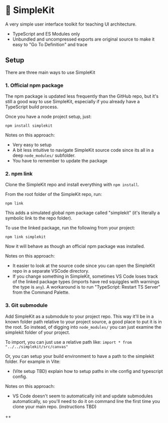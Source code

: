 # 🧰 SimpleKit

A very simple user interface toolkit for teaching UI architecture.

- TypeScript and ES Modules only
- Unbundled and uncompressed exports are original source to make it easy to "Go To Definition" and trace

## Setup

There are three main ways to use SimpleKit

### 1. Official npm package

The npm package is updated less frequently than the GitHub repo, but it's still a good way to use SimpleKit, especially if you already have a TypeScript build process.

Once you have a node project setup, just:

`npm install simplekit`

Notes on this approach:

- Very easy to setup
- A bit less intuitive to navigate SimpleKit source code since its all in a deep `node_modules/` subfolder.
- You have to remember to update the package

### 2. npm link

Clone the SimpleKit repo and install everything with `npm install`.

From the root folder of the SimpleKit repo, run:

`npm link`

This adds a simulated global npm package called "simplekit" (it's literally a symbolic link to the repo folder).

To use the linked package, run the following from your project:

`npm link simplekit`

Now it will behave as though an official npm package was installed.

Notes on this approach:

- It easier to look at the source code since you can open the SimpleKit repo in a separate VSCode directory.
- If you change something in SimpleKit, sometimes VS Code loses track of the linked package types (imports have red squiggles with warnings the type is `any`). A workaround is to run "TypeScript: Restart TS Server" from the Command Palette.

### 3. Git submodule

Add SimpleKit as a submodule to your project repo. This way it'll be in a known folder path relative to your project source, a good place to put it is in the root. So instead, of digging into `node_modules/` you can just examine the simplekit folder of your project.

To import, you can just use a relative path like:
`import * from "../../simplekit/src/canvas"`

Or, you can setup your build environment to have a path to the simplekit folder. For example in Vite:

- (Vite setup TBD) explain how to setup paths in vite config and typescript config.

Notes on this approach:

- VS Code doesn't seem to automatically init and update submodules automatically, so you'll need to do it on command line the first time you clone your main repo. (instructions TBD)

++
